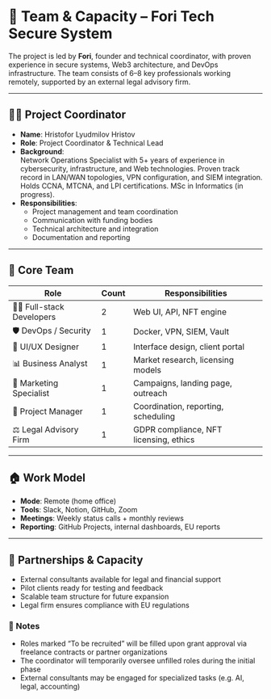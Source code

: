 # 👥 Team & Capacity – Fori Tech Secure System

The project is led by **Fori**, founder and technical coordinator, with proven experience in secure systems, Web3 architecture, and DevOps infrastructure. The team consists of 6–8 key professionals working remotely, supported by an external legal advisory firm.

---

## 🧑‍💼 Project Coordinator

- **Name**: Hristofor Lyudmilov Hristov  
- **Role**: Project Coordinator & Technical Lead  
- **Background**:  
  Network Operations Specialist with 5+ years of experience in cybersecurity, infrastructure, and Web technologies. Proven track record in LAN/WAN topologies, VPN configuration, and SIEM integration. Holds CCNA, MTCNA, and LPI certifications. MSc in Informatics (in progress).  
- **Responsibilities**:
  - Project management and team coordination  
  - Communication with funding bodies  
  - Technical architecture and integration  
  - Documentation and reporting


---

## 👥 Core Team

| Role                     | Count | Responsibilities |
|--------------------------|-------|------------------|
| 👨‍💻 Full-stack Developers   | 2     | Web UI, API, NFT engine |
| 🛡️ DevOps / Security        | 1     | Docker, VPN, SIEM, Vault |
| 🎨 UI/UX Designer           | 1     | Interface design, client portal |
| 📊 Business Analyst         | 1     | Market research, licensing models |
| 📢 Marketing Specialist     | 1     | Campaigns, landing page, outreach |
| 📑 Project Manager          | 1     | Coordination, reporting, scheduling |
| ⚖️ Legal Advisory Firm      | 1     | GDPR compliance, NFT licensing, ethics |

---

## 🏠 Work Model

- **Mode**: Remote (home office)  
- **Tools**: Slack, Notion, GitHub, Zoom  
- **Meetings**: Weekly status calls + monthly reviews  
- **Reporting**: GitHub Projects, internal dashboards, EU reports

---

## 🤝 Partnerships & Capacity

- External consultants available for legal and financial support  
- Pilot clients ready for testing and feedback  
- Scalable team structure for future expansion  
- Legal firm ensures compliance with EU regulations

### 📌 Notes

- Roles marked “To be recruited” will be filled upon grant approval via freelance contracts or partner organizations  
- The coordinator will temporarily oversee unfilled roles during the initial phase  
- External consultants may be engaged for specialized tasks (e.g. AI, legal, accounting)
